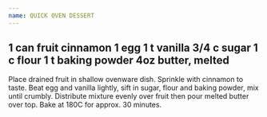 ```yaml
---
name: QUICK OVEN DESSERT
---
```

1 can fruit
cinnamon
1 egg
1 t vanilla
3/4 c sugar
1 c flour
1 t baking powder
4oz butter, melted
---
Place drained fruit in shallow ovenware dish.  Sprinkle with cinnamon to taste.  Beat egg and vanilla lightly, sift in sugar, flour and baking powder, mix until crumbly.  Distribute mixture evenly over fruit then pour melted butter over top.  Bake at 180C for approx. 30 minutes.

